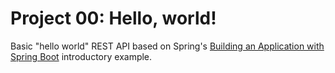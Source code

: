 # Project 00: Hello, world!

Basic "hello world" REST API based on Spring's [Building an Application with Spring Boot](https://spring.io/guides/gs/spring-boot/) introductory example.